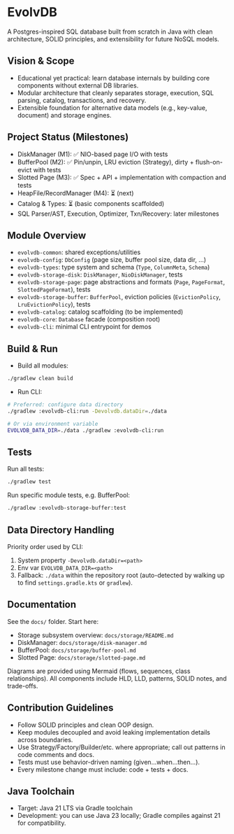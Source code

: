 # EvolvDB

A Postgres-inspired SQL database built from scratch in Java with clean architecture, SOLID principles, and extensibility for future NoSQL models.

## Vision & Scope

- Educational yet practical: learn database internals by building core components without external DB libraries.
- Modular architecture that cleanly separates storage, execution, SQL parsing, catalog, transactions, and recovery.
- Extensible foundation for alternative data models (e.g., key-value, document) and storage engines.

## Project Status (Milestones)

- DiskManager (M1): ✅ NIO-based page I/O with tests
- BufferPool (M2): ✅ Pin/unpin, LRU eviction (Strategy), dirty + flush-on-evict with tests
- Slotted Page (M3): ✅ Spec + API + implementation with compaction and tests
- HeapFile/RecordManager (M4): ⏳ (next)
- Catalog & Types: ⏳ (basic components scaffolded)
- SQL Parser/AST, Execution, Optimizer, Txn/Recovery: later milestones

## Module Overview

- `evolvdb-common`: shared exceptions/utilities
- `evolvdb-config`: `DbConfig` (page size, buffer pool size, data dir, ...)
- `evolvdb-types`: type system and schema (`Type`, `ColumnMeta`, `Schema`)
- `evolvdb-storage-disk`: `DiskManager`, `NioDiskManager`, tests
- `evolvdb-storage-page`: page abstractions and formats (`Page`, `PageFormat`, `SlottedPageFormat`), tests
- `evolvdb-storage-buffer`: `BufferPool`, eviction policies (`EvictionPolicy`, `LruEvictionPolicy`), tests
- `evolvdb-catalog`: catalog scaffolding (to be implemented)
- `evolvdb-core`: `Database` facade (composition root)
- `evolvdb-cli`: minimal CLI entrypoint for demos

## Build & Run

- Build all modules:

```bash
./gradlew clean build
```

- Run CLI:

```bash
# Preferred: configure data directory
./gradlew :evolvdb-cli:run -Devolvdb.dataDir=./data

# Or via environment variable
EVOLVDB_DATA_DIR=./data ./gradlew :evolvdb-cli:run
```

## Tests

Run all tests:

```bash
./gradlew test
```

Run specific module tests, e.g. BufferPool:

```bash
./gradlew :evolvdb-storage-buffer:test
```

## Data Directory Handling

Priority order used by CLI:
1) System property `-Devolvdb.dataDir=<path>`
2) Env var `EVOLVDB_DATA_DIR=<path>`
3) Fallback: `./data` within the repository root (auto-detected by walking up to find `settings.gradle.kts` or `gradlew`).

## Documentation

See the `docs/` folder. Start here:
- Storage subsystem overview: `docs/storage/README.md`
- DiskManager: `docs/storage/disk-manager.md`
- BufferPool: `docs/storage/buffer-pool.md`
- Slotted Page: `docs/storage/slotted-page.md`

Diagrams are provided using Mermaid (flows, sequences, class relationships). All components include HLD, LLD, patterns, SOLID notes, and trade-offs.

## Contribution Guidelines

- Follow SOLID principles and clean OOP design.
- Keep modules decoupled and avoid leaking implementation details across boundaries.
- Use Strategy/Factory/Builder/etc. where appropriate; call out patterns in code comments and docs.
- Tests must use behavior-driven naming (given...when...then...).
- Every milestone change must include: code + tests + docs.

## Java Toolchain

- Target: Java 21 LTS via Gradle toolchain
- Development: you can use Java 23 locally; Gradle compiles against 21 for compatibility.
